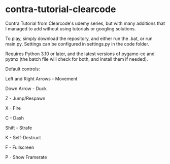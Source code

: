 # contra-tutorial-clearcode
Contra Tutorial from Clearcode's udemy series, but with many additions that I managed to add without using tutorials or googling solutions.

To play, simply download the repository, and either run the .bat, or run main.py. Settings can be configured in settings.py in the code folder.

Requires Python 3.10 or later, and the latest versions of pygame-ce and pytmx (the batch file will check for both, and install them if needed).

Default controls: 

Left and Right Arrows - Movement

Down Arrow - Duck

Z - Jump/Respawn

X - Fire

C - Dash

Shift - Strafe

K - Self-Destruct

F - Fullscreen

P - Show Framerate
